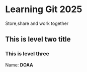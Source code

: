 # Learning Git 2025
Store,share and work together

## This is level two title


### This is level three

 Name: **DOAA**
